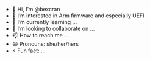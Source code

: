 - 👋 Hi, I’m @bexcran
- 👀 I’m interested in Arm firmware and especially UEFI
- 🌱 I’m currently learning ...
- 💞️ I’m looking to collaborate on ...
- 📫 How to reach me ...
- 😄 Pronouns: she/her/hers
- ⚡ Fun fact: ...

<!---
bexcran/bexcran is a ✨ special ✨ repository because its `README.md` (this file) appears on your GitHub profile.
You can click the Preview link to take a look at your changes.
--->
